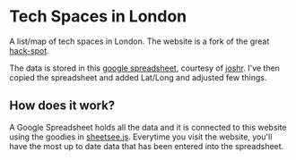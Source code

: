 # Tech Spaces in London

A list/map of tech spaces in London. The website is a fork of the great [hack-spot](https://github.com/jlord/hack-spots).

The data is stored in this [google spreadsheet](https://docs.google.com/spreadsheet/ccc?key=0AmK8OoJsMrtedGVxQW82NmRiU18tZnkyVHpjSE5fdnc&usp=drive_web#gid=0), 
courtesy of <a href="https://twitter.com/joshr">joshr</a>. 
I've then copied the spreadsheet and added Lat/Long and adjusted few things. 

## How does it work?

A Google Spreadsheet holds all the data and it is connected to this website using the goodies in [sheetsee.js](http://www.github.com/jlord/sheetsee.js). Everytime you visit the website, you'll have the most up to date data that has been entered into the spreadsheet. 
